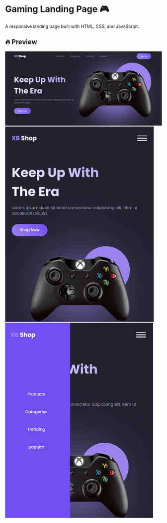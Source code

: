 # Gaming Landing Page 🎮

A responsive landing page built with HTML, CSS, and JavaScript.

## 🔥 Preview
![Preview](preview/Screenshot1.png)
![Preview](preview/Screenshot2.png)
![Preview](preview/Screenshot3.png)


